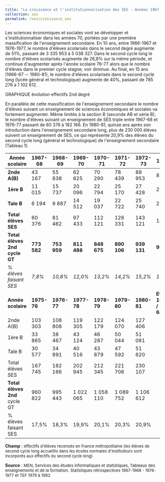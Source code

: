 ```yaml
---
title: "La croissance et l'institutionnalisation des SES - Années 1967-1981"
collection: ses
permalink: /ses/croissance_ses
---
```


<p style="text-align:justify;">

Les sciences économiques et sociales vont se développer et s'institutionnaliser dans les années 70, portées par une première massification de l'enseignement secondaire. En 10 ans, entre 1966-1967 et 1976-1977, le nombre d'élèves scolarisés dans le second degré augmente de 51%, passant de 3 335 953 à 5 038 327. Dans le second cycle long le nombre d'élèves scolarisés augmente de 26,8% sur la même période, et continue d'augmenter après l'année scolaire 76-77 alors que le nombre d'élèves dans le premier cycle stagne, voir diminue. Au final, en 15 ans (1966-67 -- 1980-81), le nombre d'élèves scolarisés dans le second cycle long (lycée général et technologique) augmente de 40%, passant de 785 276 à 1 102 612.

</p>

GRAPHIQUE évolution effectifs 2nd degré

<p style="text-align:justify;">

En parallèle de cette massification de l'enseignement secondaire le nombre d'élèves suivant un enseignement de sciences économiques et sociales va fortement augmenter. Même limités à la section B (seconde AB et série B), le nombre d'élèves suivant un enseignement de SES triple entre 1967-68 et 1976-77 passant de 60 376 à 182 166. En 1980-81, quinze ans après son introduction dans l'enseignement secondaire long, plus de 230 000 élèves suivent un enseignement de SES, ce qui représente 20,9% des élèves du second cycle long (général et technologique) de l'enseignement secondaire (Tableau 1).

</p>

| Année scolaire                | 1967-68     | 1968-69     | 1969-70     | 1970-71     | 1971-72     | 1972-73     | 1973-74                         | 1974-75     |
|--------|--------|--------|--------|--------|--------|--------|--------|--------|
| **2nde A(B)**                 | 43 167      | 55 838      | 62 825      | 70 290      | 78 439      | 89 953      | 87 670                          | 95 423      |
| **1ère B**                    | 11 015      | 15 737      | 20 096      | 22 794      | 25 170      | 27 428      | 29 383                          | 29 463      |
| **Tale B**                    | 6 194       | 9 887       | 14 512      | 19 037      | 22 722      | 25 740      | 27 017                          | 29 395      |
| **Total élèves SES**          | 60 376      | 81 462      | 97 433      | 112 121     | 126 331     | 143 121     | 144 070                         | 154 281     |
| **Total élèves 2nd cycle GT** | **773 582** | **753 959** | **811 488** | **848 675** | **890 106** | **939 131** | **938 729**                     | **943 532** |
| *% élèves faisant SES*        | *7,8%*      | *10,8%*     | *12,0%*     | *13,2%*     | *14,2%*     | *15,2%*     | *15,3%*                         | *16,4%*     |
| **Année scolaire**            | **1975-76** | **1976-77** | **1977-78** | **1978-79** | **1979-80** | **1980-81** | **Evolution 1980-81 / 1967-68** |             |
| 2nde A(B)                     | 103 303     | 108 808     | 119 305     | 122 179     | 124 070     | 127 406     |                                 |             |
| 1ère B                        | 33 865      | 38 467      | 43 124      | 46 287      | 50 044      | 51 081      |                                 |             |
| Tale B                        | 30 577      | 34 891      | 40 516      | 43 879      | 47 592      | 51 620      |                                 |             |
| Total élèves SES              | 167 745     | 182 166     | 202 945     | 212 345     | 221 706     | 230 107     |                                 |             |
| **Total élèves 2nd** cycle GT | 960 822     | 995 443     | 1 022 065   | 1 058 110   | 1 089 752   | 1 106 612   |                                 |             |
| \% élèves faisant SES         | 17,5%       | 18,3%       | 19,9%       | 20,1%       | 20,3%       | 20,9%       |                                 |             |

**Champ** : <font size="2"> effectifs d'élèves recensés en France métropolitaine (les élèves de second cycle long accueillis dans les écoles normales d'instituteurs sont incorporés aux effectifs du second cycle long)</font>

**Source** : <font size="2">MEN, Services des études informatiques et statistiques, Tableaux des enseignements et de la formation. Statistiques rétrospectives 1967-1968 - 1976-1977 et TEF 1979 à 1982</font>
